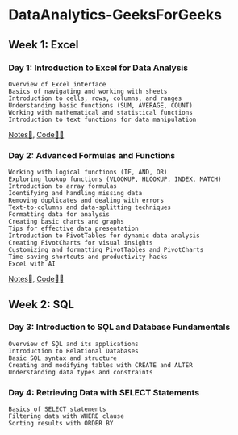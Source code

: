 # DataAnalytics-GeeksForGeeks

## Week 1: Excel
### Day 1: Introduction to Excel for Data Analysis
    Overview of Excel interface
    Basics of navigating and working with sheets
    Introduction to cells, rows, columns, and ranges
    Understanding basic functions (SUM, AVERAGE, COUNT)
    Working with mathematical and statistical functions
    Introduction to text functions for data manipulation
[Notes📒](https://github.com/JustPrathyush/DataAnalytics-GeeksForGeeks/blob/c9ab69086cbfa982bdda56c716534763d09d99de/Day1_6July_%5BExcel_Basics%5D/Day1_Notes.pdf),  [Code👨‍💻](https://github.com/JustPrathyush/DataAnalytics-GeeksForGeeks/blob/c9ab69086cbfa982bdda56c716534763d09d99de/Day1_6July_%5BExcel_Basics%5D/Day1.xlsx)
### Day 2: Advanced Formulas and Functions

    Working with logical functions (IF, AND, OR)
    Exploring lookup functions (VLOOKUP, HLOOKUP, INDEX, MATCH)
    Introduction to array formulas
    Identifying and handling missing data
    Removing duplicates and dealing with errors
    Text-to-columns and data-splitting techniques
    Formatting data for analysis
    Creating basic charts and graphs
    Tips for effective data presentation
    Introduction to PivotTables for dynamic data analysis
    Creating PivotCharts for visual insights
    Customizing and formatting PivotTables and PivotCharts
    Time-saving shortcuts and productivity hacks
    Excel with AI
[Notes📒](https://github.com/JustPrathyush/DataAnalytics-GeeksForGeeks/blob/a35d2cc0875583f6af44c8e8d16038d8b9c41070/Day2_7July_%5BExcel%20Advanced%5D/Day2_Notes.pdf),  [Code👨‍💻](https://github.com/JustPrathyush/DataAnalytics-GeeksForGeeks/tree/a35d2cc0875583f6af44c8e8d16038d8b9c41070/Day2_7July_%5BExcel%20Advanced%5D)
## Week 2: SQL

### Day 3: Introduction to SǪL and Database Fundamentals

    Overview of SǪL and its applications
    Introduction to Relational Databases
    Basic SǪL syntax and structure
    Creating and modifying tables with CREATE and ALTER
    Understanding data types and constraints
  
### Day 4: Retrieving Data with SELECT Statements

    Basics of SELECT statements
    Filtering data with WHERE clause
    Sorting results with ORDER BY
